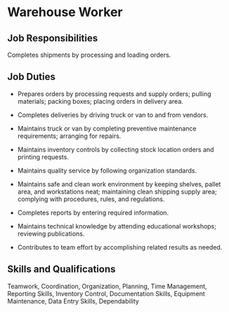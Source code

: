 # Warehouse Worker

## Job Responsibilities

Completes shipments by processing and loading orders.

## Job Duties

* Prepares orders by processing requests and supply orders; pulling materials; packing boxes; placing orders in delivery area.

* Completes deliveries by driving truck or van to and from vendors.

* Maintains truck or van by completing preventive maintenance requirements; arranging for repairs.

* Maintains inventory controls by collecting stock location orders and printing requests.

* Maintains quality service by following organization standards.

* Maintains safe and clean work environment by keeping shelves, pallet area, and workstations neat; maintaining clean shipping supply area; complying with procedures, rules, and regulations.

* Completes reports by entering required information.

* Maintains technical knowledge by attending educational workshops; reviewing publications.

* Contributes to team effort by accomplishing related results as needed.

## Skills and Qualifications

Teamwork, Coordination, Organization, Planning, Time Management, Reporting Skills, Inventory Control, Documentation Skills, Equipment Maintenance, Data Entry Skills, Dependability

